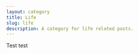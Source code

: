 ```yaml
---
layout: category
title: Life
slug: life
description: A category for life related posts.
---
```



Test test 